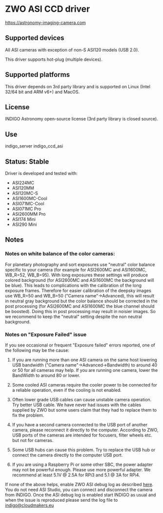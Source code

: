 # ZWO ASI CCD driver

https://astronomy-imaging-camera.com

## Supported devices

All ASI cameras with exception of non-S ASI120 models (USB 2.0).

This driver supports hot-plug (multiple devices).

## Supported platforms

This driver depends on 3rd party library and is supported on Linux (Intel 32/64 bit and ARM v6+) and MacOS.

## License

INDIGO Astronomy open-source license (3rd party library is closed source).

## Use

indigo_server indigo_ccd_asi

## Status: Stable

Driver is developed and tested with:
* ASI224MC
* ASI120MM
* ASI120MC-S
* ASI1600MC-Cool
* ASI071MC-Cool
* ASI071MC Pro
* ASI2600MM Pro
* ASI174 Mini
* ASI290 Mini

## Notes

### Notes on white balance of the color cameras:
For planetary photography and sort exposures use "neutral" color balance specific to your camera (for example for ASI2600MC and ASI1600MC, WB_R=52, WB_B=95). With long exposures these settings will produce colored background (for ASI2600MC and ASI1600MC the background will be blue). This leads to complications with the calibration of the long exposure frames. Therefore for easier calibration of the deepsky images use WB_R=50 and WB_B=50 ("Camera name"->Advanced), this will result in neutral gray background but the color balance should be corrected in the post processing (for ASI2600MC and ASI1600MC the blue channel should be boosted). Doing this in post processing may result in noisier images. So we recommend to keep the "neutral" setting despite the non neutral background.

### Notes on "Exposure Failed" issue

If you see occasional or frequent "Exposure failed" errors reported, one of the following may be the cause:

1. If you are running more than one ASI camera on the same host lowering USB bandwidth ("Camera name"->Advanced->Bandwidth) to around 40 or 50 for all cameras may help. If you are running one camera, lower the BandWidth to around 80 or lower.

2. Some cooled ASI cameras require the cooler power to be connected for a reliable operation, even if the cooling is not enabled.

3. Often lower grade USB cables can cause unstable camera operation. Try better USB cable. We have never had issues with the cables supplied by ZWO but some users claim that they had to replace them to fix the problem.

4. If you have a second camera connected to the USB port of another camera, please reconnect it directly to the computer. According to ZWO, USB ports of the cameras are intended for focusers, filter wheels etc. but not for cameras.

5. Some USB hubs can cause this problem. Try to replace the USB hub or connect the camera directly to the computer USB port.

6. If you are using a Raspberry Pi or some other SBC, the power adapter may not be powerful enough. Please use more powerful adapter. We recommend at least 5.1V @ 2.5A for RPi3 and 5.1 @ 3A for RPi4.

If none of the above helps, enable ZWO ASI debug log as described [here](https://www.indigo-astronomy.org/download/How%20to%20get%20log%20file%20on%20Linux.pdf). You do not need ASI Studio, you can connect and disconnect the camera from INDIGO. Once the ASI debug log is enabled start INDIGO as usual and when the issue is reproduced please send the log file to indigo@cloudmakers.eu
